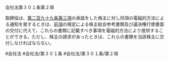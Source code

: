 会社法第３０１条第２項

取締役は、[第二百九十九条第三項](会社法＿＿＿＿第２９９条第３項)の承諾をした株主に対し同項の電磁的方法による通知を発するときは、[前項](会社法＿＿＿＿第３０１条第１項)の規定による株主総会参考書類及び議決権行使書面の交付に代えて、これらの書類に記載すべき事項を電磁的方法により提供することができる。ただし、株主の請求があったときは、これらの書類を当該株主に交付しなければならない。

#会社法
#会社法/第３０１条
#会社法/第３０１条/第２項
